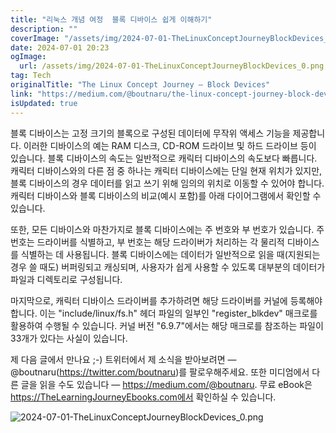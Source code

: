 ```yaml
---
title: "리눅스 개념 여정  블록 디바이스 쉽게 이해하기"
description: ""
coverImage: "/assets/img/2024-07-01-TheLinuxConceptJourneyBlockDevices_0.png"
date: 2024-07-01 20:23
ogImage: 
  url: /assets/img/2024-07-01-TheLinuxConceptJourneyBlockDevices_0.png
tag: Tech
originalTitle: "The Linux Concept Journey — Block Devices"
link: "https://medium.com/@boutnaru/the-linux-concept-journey-block-devices-f6f775852091"
isUpdated: true
---
```






블록 디바이스는 고정 크기의 블록으로 구성된 데이터에 무작위 액세스 기능을 제공합니다. 이러한 디바이스의 예는 RAM 디스크, CD-ROM 드라이브 및 하드 드라이브 등이 있습니다. 블록 디바이스의 속도는 일반적으로 캐릭터 디바이스의 속도보다 빠릅니다. 캐릭터 디바이스와의 다른 점 중 하나는 캐릭터 디바이스에는 단일 현재 위치가 있지만, 블록 디바이스의 경우 데이터를 읽고 쓰기 위해 임의의 위치로 이동할 수 있어야 합니다. 캐릭터 디바이스와 블록 디바이스의 비교(예시 포함)를 아래 다이어그램에서 확인할 수 있습니다.

또한, 모든 디바이스와 마찬가지로 블록 디바이스에는 주 번호와 부 번호가 있습니다. 주 번호는 드라이버를 식별하고, 부 번호는 해당 드라이버가 처리하는 각 물리적 디바이스를 식별하는 데 사용됩니다. 블록 디바이스에는 데이터가 일반적으로 읽을 때(지원되는 경우 쓸 때도) 버퍼링되고 캐싱되며, 사용자가 쉽게 사용할 수 있도록 대부분의 데이터가 파일과 디렉토리로 구성됩니다.

마지막으로, 캐릭터 디바이스 드라이버를 추가하려면 해당 드라이버를 커널에 등록해야 합니다. 이는 "include/linux/fs.h" 헤더 파일의 일부인 "register_blkdev" 매크로를 활용하여 수행될 수 있습니다. 커널 버전 "6.9.7"에서는 해당 매크로를 참조하는 파일이 33개가 있다는 사실이 있습니다.

제 다음 글에서 만나요 ;-) 트위터에서 제 소식을 받아보려면 — @boutnaru(https://twitter.com/boutnaru)를 팔로우해주세요. 또한 미디엄에서 다른 글을 읽을 수도 있습니다 — https://medium.com/@boutnaru. 무료 eBook은 https://TheLearningJourneyEbooks.com에서 확인하실 수 있습니다.

<div class="content-ad"></div>


![2024-07-01-TheLinuxConceptJourneyBlockDevices_0.png](/assets/img/2024-07-01-TheLinuxConceptJourneyBlockDevices_0.png)
